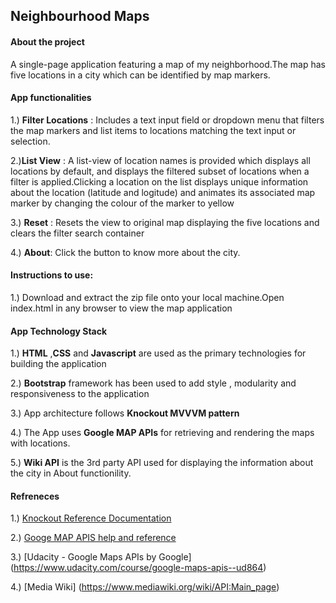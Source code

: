 ## Neighbourhood Maps
#### About the project
A single-page application featuring a map of my neighborhood.The map has five locations
in a city which can be identified by map markers.

#### App functionalities
1.) **Filter Locations** : Includes a text input field or dropdown menu that filters the map markers and list items to locations matching the text input or selection. 

2.)**List View** : A list-view of location names is provided which displays all locations by default, and displays the filtered subset of locations when a filter is applied.Clicking a location on the list displays unique information about the location (latitude and logitude) and animates its associated map marker by changing the colour of the marker to yellow

3.) **Reset** : Resets the view to original map displaying the five locations and clears the filter search container

4.) **About**: Click the button to know more about the  city.

#### Instructions to use:

1.) Download and extract the zip file onto your local machine.Open index.html in any browser to view the map application
	
#### App Technology Stack

1.)  **HTML** ,**CSS**  and **Javascript** are used as  the primary technologies for building the application

2.) **Bootstrap** framework has been used to add style , modularity and responsiveness to the application

3.) App architecture follows **Knockout MVVVM pattern**

4.) The App uses **Google MAP APIs** for retrieving and rendering the maps with locations.

5.) **Wiki API** is the 3rd party API used for displaying the information about the city in About functionility.

#### Refreneces

1.) [Knockout Reference Documentation](http://knockoutjs.com/index.html)

2.) [Googe MAP APIS help and reference](https://developers.google.com/maps/documentation/javascript/reference)

3.) [Udacity - Google Maps APIs by Google] (https://www.udacity.com/course/google-maps-apis--ud864)

4.) [Media Wiki] (https://www.mediawiki.org/wiki/API:Main_page)	

